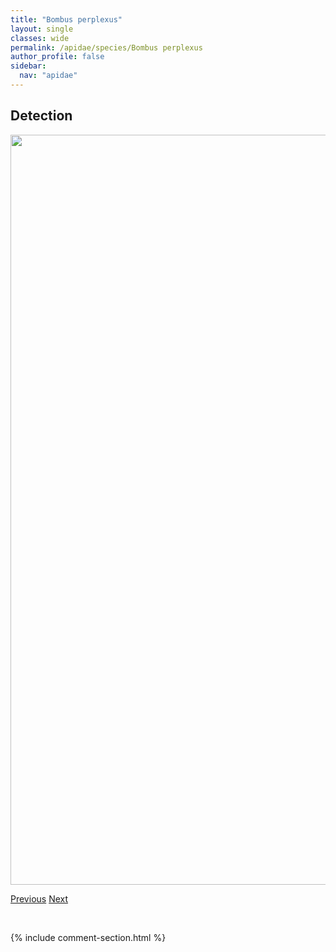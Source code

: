 ```yaml
---
title: "Bombus perplexus"
layout: single
classes: wide
permalink: /apidae/species/Bombus perplexus
author_profile: false
sidebar:
  nav: "apidae"
---
```


<h2>Detection</h2>

<a href="/ANBC/assets/figures/species/Bombus perplexus/range-map.png">
<img src="/ANBC/assets/figures/species/Bombus perplexus/range-map.png" height = "1200" width = "800">
</a>

<a href="/profiles/species/Bombus occidentalis" class="pagination--pager" title="PreviousName">Previous</a> <a href="/profiles/species/Bombus polaris" class="pagination--pager" title="NextName">Next</a>

<p>&nbsp;</p>

{% include comment-section.html %}
